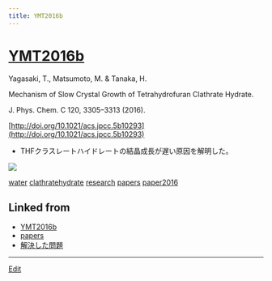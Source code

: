 ```yaml
---
title: YMT2016b
---
```

# [YMT2016b](/YMT2016b)

Yagasaki, T., Matsumoto, M. & Tanaka, H.

Mechanism of Slow Crystal Growth of Tetrahydrofuran Clathrate Hydrate.

J. Phys. Chem. C 120, 3305–3313 (2016).

[http://doi.org/10.1021/acs.jpcc.5b10293](http://doi.org/10.1021/acs.jpcc.5b10293)


* THFクラスレートハイドレートの結晶成長が遅い原因を解明した。

![](https://i.gyazo.com/c319b4133d6aee87283030446ddda41a.png)



[water](/water) [clathratehydrate](/clathratehydrate) [research](/research) [papers](/papers) [paper2016](/paper2016)





## Linked from

* [YMT2016b](/YMT2016b)
* [papers](/papers)
* [解決した問題](/解決した問題)


----

[Edit](https://github.com/vitroid/vitroid.github.io/edit/master/MD/YMT2016b.md)

